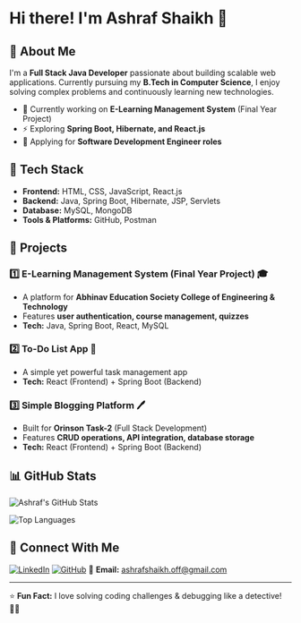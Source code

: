 # Hi there! I'm Ashraf Shaikh 👋

## 🚀 About Me

I'm a **Full Stack Java Developer** passionate about building scalable web applications. Currently pursuing my **B.Tech in Computer Science**, I enjoy solving complex problems and continuously learning new technologies.

- 🌱 Currently working on **E-Learning Management System** (Final Year Project)
- ⚡ Exploring **Spring Boot, Hibernate, and React.js**
- 🎯 Applying for **Software Development Engineer roles**

## 🔧 Tech Stack

- **Frontend:** HTML, CSS, JavaScript, React.js
- **Backend:** Java, Spring Boot, Hibernate, JSP, Servlets
- **Database:** MySQL, MongoDB
- **Tools & Platforms:** GitHub, Postman

## 📌 Projects

### 1️⃣ **E-Learning Management System** (Final Year Project) 🎓

- A platform for **Abhinav Education Society College of Engineering & Technology**
- Features **user authentication, course management, quizzes**
- **Tech:** Java, Spring Boot, React, MySQL

### 2️⃣ **To-Do List App** 📝

- A simple yet powerful task management app
- **Tech:** React (Frontend) + Spring Boot (Backend)

### 3️⃣ **Simple Blogging Platform** 🖊️

- Built for **Orinson Task-2** (Full Stack Development)
- Features **CRUD operations, API integration, database storage**
- **Tech:** React (Frontend) + Spring Boot (Backend)

## 📊 GitHub Stats

![Ashraf's GitHub Stats](https://github-readme-stats.vercel.app/api?username=ashraf-shaikh-dev&show_icons=true&theme=radical)

![Top Languages](https://github-readme-stats.vercel.app/api/top-langs/?username=ashraf-shaikh-dev&layout=compact&theme=radical)

## 💬 Connect With Me

[![LinkedIn](https://img.shields.io/badge/LinkedIn-Ashraf_Shaikh-blue?style=flat&logo=linkedin)](https://www.linkedin.com/in/ashraf-shaikh-0144b4222/)
[![GitHub](https://img.shields.io/badge/GitHub-ashraf--shaikh--dev-lightgrey?style=flat&logo=github)](https://github.com/ashraf-shaikh-dev)
📧 **Email:** [ashrafshaikh.off@gmail.com](mailto:ashrafshaikh.off@gmail.com)

---

⭐ **Fun Fact:** I love solving coding challenges & debugging like a detective! 🕵️‍♂️

